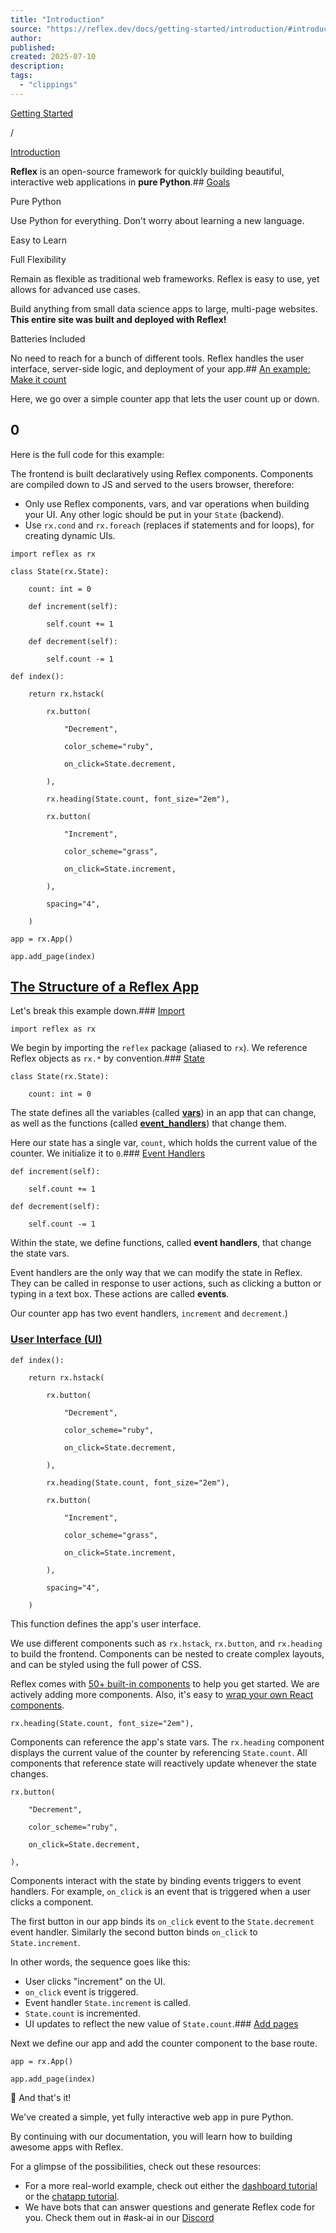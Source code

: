 ```yaml
---
title: "Introduction"
source: "https://reflex.dev/docs/getting-started/introduction/#introduction"
author:
published:
created: 2025-07-10
description:
tags:
  - "clippings"
---
```

[Getting Started](https://reflex.dev/docs/getting-started)

/

[Introduction](https://reflex.dev/docs/getting-started/introduction)

**Reflex** is an open-source framework for quickly building beautiful, interactive web applications in **pure Python**.## [Goals](https://reflex.dev/docs/getting-started/introduction/#goals)

Pure Python

Use Python for everything. Don't worry about learning a new language.

Easy to Learn

Full Flexibility

Remain as flexible as traditional web frameworks. Reflex is easy to use, yet allows for advanced use cases.

Build anything from small data science apps to large, multi-page websites. **This entire site was built and deployed with Reflex!**

Batteries Included

No need to reach for a bunch of different tools. Reflex handles the user interface, server-side logic, and deployment of your app.## [An example: Make it count](https://reflex.dev/docs/getting-started/introduction/#an-example:-make-it-count)

Here, we go over a simple counter app that lets the user count up or down.

## 0

Here is the full code for this example:

The frontend is built declaratively using Reflex components. Components are compiled down to JS and served to the users browser, therefore:

- Only use Reflex components, vars, and var operations when building your UI. Any other logic should be put in your `State` (backend).
- Use `rx.cond` and `rx.foreach` (replaces if statements and for loops), for creating dynamic UIs.

```
import reflex as rx
```

```
class State(rx.State):

    count: int = 0

    def increment(self):

        self.count += 1

    def decrement(self):

        self.count -= 1
```

```
def index():

    return rx.hstack(

        rx.button(

            "Decrement",

            color_scheme="ruby",

            on_click=State.decrement,

        ),

        rx.heading(State.count, font_size="2em"),

        rx.button(

            "Increment",

            color_scheme="grass",

            on_click=State.increment,

        ),

        spacing="4",

    )
```

```
app = rx.App()

app.add_page(index)
```
## [The Structure of a Reflex App](https://reflex.dev/docs/getting-started/introduction/#the-structure-of-a-reflex-app)

Let's break this example down.### [Import](https://reflex.dev/docs/getting-started/introduction/#import)

```
import reflex as rx
```

We begin by importing the `reflex` package (aliased to `rx`). We reference Reflex objects as `rx.*` by convention.### [State](https://reflex.dev/docs/getting-started/introduction/#state)

```
class State(rx.State):

    count: int = 0
```

The state defines all the variables (called **[vars](https://reflex.dev/docs/vars/base-vars/)**) in an app that can change, as well as the functions (called **[event\_handlers](https://reflex.dev/docs/getting-started/introduction/#event-handlers)**) that change them.

Here our state has a single var, `count`, which holds the current value of the counter. We initialize it to `0`.### [Event Handlers](https://reflex.dev/docs/getting-started/introduction/#event-handlers)

```
def increment(self):

    self.count += 1

def decrement(self):

    self.count -= 1
```

Within the state, we define functions, called **event handlers**, that change the state vars.

Event handlers are the only way that we can modify the state in Reflex. They can be called in response to user actions, such as clicking a button or typing in a text box. These actions are called **events**.

Our counter app has two event handlers, `increment` and `decrement`.)

### [User Interface (UI)](https://reflex.dev/docs/getting-started/introduction/#user-interface-\(ui\))

```
def index():

    return rx.hstack(

        rx.button(

            "Decrement",

            color_scheme="ruby",

            on_click=State.decrement,

        ),

        rx.heading(State.count, font_size="2em"),

        rx.button(

            "Increment",

            color_scheme="grass",

            on_click=State.increment,

        ),

        spacing="4",

    )
```

This function defines the app's user interface.

We use different components such as `rx.hstack`, `rx.button`, and `rx.heading` to build the frontend. Components can be nested to create complex layouts, and can be styled using the full power of CSS.

Reflex comes with [50+ built-in components](https://reflex.dev/docs/library/) to help you get started. We are actively adding more components. Also, it's easy to [wrap your own React components](https://reflex.dev/docs/wrapping-react/overview/).

```
rx.heading(State.count, font_size="2em"),
```

Components can reference the app's state vars. The `rx.heading` component displays the current value of the counter by referencing `State.count`. All components that reference state will reactively update whenever the state changes.

```
rx.button(

    "Decrement",

    color_scheme="ruby",

    on_click=State.decrement,

),
```

Components interact with the state by binding events triggers to event handlers. For example, `on_click` is an event that is triggered when a user clicks a component.

The first button in our app binds its `on_click` event to the `State.decrement` event handler. Similarly the second button binds `on_click` to `State.increment`.

In other words, the sequence goes like this:

- User clicks "increment" on the UI.
- `on_click` event is triggered.
- Event handler `State.increment` is called.
- `State.count` is incremented.
- UI updates to reflect the new value of `State.count`.### [Add pages](https://reflex.dev/docs/getting-started/introduction/#add-pages)

Next we define our app and add the counter component to the base route.

```
app = rx.App()

app.add_page(index)
```

🎉 And that's it!

We've created a simple, yet fully interactive web app in pure Python.

By continuing with our documentation, you will learn how to building awesome apps with Reflex.

For a glimpse of the possibilities, check out these resources:

- For a more real-world example, check out either the [dashboard tutorial](https://reflex.dev/docs/getting-started/dashboard-tutorial/) or the [chatapp tutorial](https://reflex.dev/docs/getting-started/chatapp-tutorial/).
- We have bots that can answer questions and generate Reflex code for you. Check them out in #ask-ai in our [Discord](https://discord.gg/T5WSbC2YtQ)